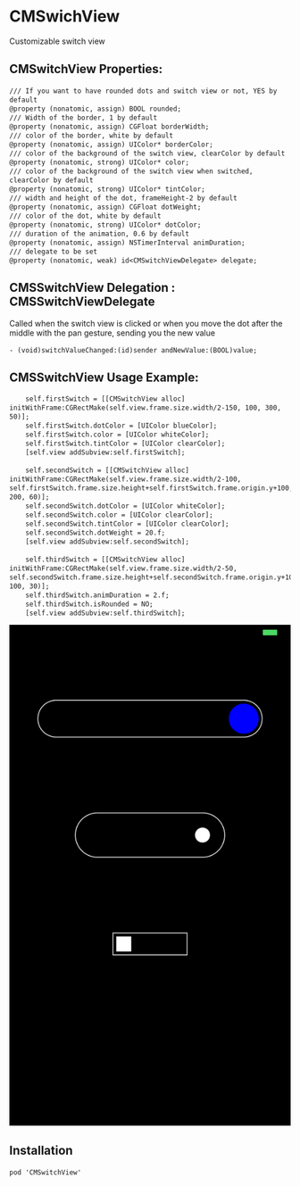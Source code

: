 # CMSwichView
Customizable switch view

CMSwitchView Properties:
---------------------------------------------------
```objc
/// If you want to have rounded dots and switch view or not, YES by default
@property (nonatomic, assign) BOOL rounded;
/// Width of the border, 1 by default
@property (nonatomic, assign) CGFloat borderWidth;
/// color of the border, white by default
@property (nonatomic, assign) UIColor* borderColor;
/// color of the background of the switch view, clearColor by default
@property (nonatomic, strong) UIColor* color;
/// color of the background of the switch view when switched, clearColor by default
@property (nonatomic, strong) UIColor* tintColor;
/// width and height of the dot, frameHeight-2 by default
@property (nonatomic, assign) CGFloat dotWeight;
/// color of the dot, white by default
@property (nonatomic, strong) UIColor* dotColor;
/// duration of the animation, 0.6 by default
@property (nonatomic, assign) NSTimerInterval animDuration;
/// delegate to be set
@property (nonatomic, weak) id<CMSwitchViewDelegate> delegate;
```

CMSSwitchView Delegation : CMSSwitchViewDelegate
---------------------------------------------------
Called when the switch view is clicked or when you move the dot after the middle with the pan gesture, sending you the new value
```objc
- (void)switchValueChanged:(id)sender andNewValue:(BOOL)value;
```

CMSSwitchView Usage Example:
---------------------------------------------------
```objc
    self.firstSwitch = [[CMSwitchView alloc] initWithFrame:CGRectMake(self.view.frame.size.width/2-150, 100, 300, 50)];
    self.firstSwitch.dotColor = [UIColor blueColor];
    self.firstSwitch.color = [UIColor whiteColor];
    self.firstSwitch.tintColor = [UIColor clearColor];
    [self.view addSubview:self.firstSwitch];
    
    self.secondSwitch = [[CMSwitchView alloc] initWithFrame:CGRectMake(self.view.frame.size.width/2-100, self.firstSwitch.frame.size.height+self.firstSwitch.frame.origin.y+100, 200, 60)];
    self.secondSwitch.dotColor = [UIColor whiteColor];
    self.secondSwitch.color = [UIColor clearColor];
    self.secondSwitch.tintColor = [UIColor clearColor];
    self.secondSwitch.dotWeight = 20.f;
    [self.view addSubview:self.secondSwitch];
    
    self.thirdSwitch = [[CMSwitchView alloc] initWithFrame:CGRectMake(self.view.frame.size.width/2-50, self.secondSwitch.frame.size.height+self.secondSwitch.frame.origin.y+100, 100, 30)];
    self.thirdSwitch.animDuration = 2.f;
    self.thirdSwitch.isRounded = NO;
    [self.view addSubview:self.thirdSwitch];
```
![Image](./Screenshots/IMG_0747.PNG)

Installation
---------------------------------------------------
```objc
pod 'CMSwitchView'
```
